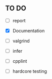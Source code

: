 ## TO DO
                                              
- [ ] report 
- [x] Documentation 
- [ ] valgrind 
- [ ] infer
- [ ] cpplint  
- [ ] hardcore testing



